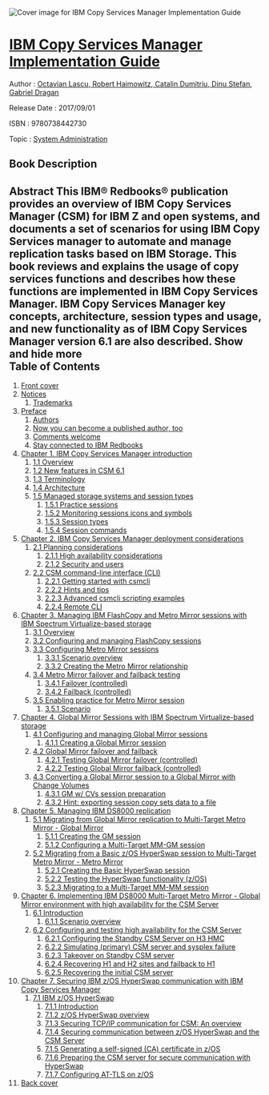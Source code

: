 ![Cover image for IBM Copy Services Manager Implementation Guide](https://imgdetail.ebookreading.net/cover/cover/system_admin/EB9780738442730.jpg)

[IBM Copy Services Manager Implementation Guide](https://ebookreading.net/view/book/IBM+Copy+Services+Manager+Implementation+Guide-EB9780738442730_1.html "IBM Copy Services Manager Implementation Guide")
====================================================================================================================

Author : [Octavian Lascu](https://ebookreading.net/search/author/Octavian+Lascu),[ Robert Haimowitz](https://ebookreading.net/search/author/+Robert+Haimowitz),[ Catalin Dumitriu](https://ebookreading.net/search/author/+Catalin+Dumitriu),[ Dinu Stefan](https://ebookreading.net/search/author/+Dinu+Stefan),[ Gabriel Dragan](https://ebookreading.net/search/author/+Gabriel+Dragan)

Release Date : 2017/09/01

ISBN : 9780738442730

Topic : [System Administration](https://ebookreading.net/search/category/system-administration)

Book Description
-----------------

 Abstract
This IBM® Redbooks® publication provides an overview of IBM Copy Services Manager (CSM) for IBM Z and open systems, and documents a set of scenarios for using IBM Copy Services manager to automate and manage replication tasks based on IBM Storage.
This book reviews and explains the usage of copy services functions and describes how these functions are implemented in IBM Copy Services Manager. IBM Copy Services Manager key concepts, architecture, session types and usage, and new functionality as of IBM Copy Services Manager version 6.1 are also described.
        Show and hide more                
Table of Contents
-----------------

1. [Front cover](https://ebookreading.net/view/book/IBM+Copy+Services+Manager+Implementation+Guide-EB9780738442730_1.html#ww457511)
1. [Notices](https://ebookreading.net/view/book/IBM+Copy+Services+Manager+Implementation+Guide-EB9780738442730_3.html#ww460066)
    1. [Trademarks](https://ebookreading.net/view/book/IBM+Copy+Services+Manager+Implementation+Guide-EB9780738442730_3.html#ww459879)
1. [Preface](https://ebookreading.net/view/book/IBM+Copy+Services+Manager+Implementation+Guide-EB9780738442730_4.html#ww786872)
    1. [Authors](https://ebookreading.net/view/book/IBM+Copy+Services+Manager+Implementation+Guide-EB9780738442730_4.html#ww776025)
    1. [Now you can become a published author, too](https://ebookreading.net/view/book/IBM+Copy+Services+Manager+Implementation+Guide-EB9780738442730_4.html#ww782343)
    1. [Comments welcome](https://ebookreading.net/view/book/IBM+Copy+Services+Manager+Implementation+Guide-EB9780738442730_4.html#ww775129)
    1. [Stay connected to IBM Redbooks](https://ebookreading.net/view/book/IBM+Copy+Services+Manager+Implementation+Guide-EB9780738442730_4.html#ww782351)
1. [Chapter 1. IBM Copy Services Manager introduction](https://ebookreading.net/view/book/IBM+Copy+Services+Manager+Implementation+Guide-EB9780738442730_5.html#ww463020)
    1. [1.1 Overview](https://ebookreading.net/view/book/IBM+Copy+Services+Manager+Implementation+Guide-EB9780738442730_5.html#ww461421)
    1. [1.2 New features in CSM 6.1](https://ebookreading.net/view/book/IBM+Copy+Services+Manager+Implementation+Guide-EB9780738442730_5.html#ww461472)
    1. [1.3 Terminology](https://ebookreading.net/view/book/IBM+Copy+Services+Manager+Implementation+Guide-EB9780738442730_5.html#ww461486)
    1. [1.4 Architecture](https://ebookreading.net/view/book/IBM+Copy+Services+Manager+Implementation+Guide-EB9780738442730_5.html#ww461544)
    1. [1.5 Managed storage systems and session types](https://ebookreading.net/view/book/IBM+Copy+Services+Manager+Implementation+Guide-EB9780738442730_5.html#ww461559)
        1. [1.5.1 Practice sessions](https://ebookreading.net/view/book/IBM+Copy+Services+Manager+Implementation+Guide-EB9780738442730_5.html#ww461794)
        1. [1.5.2 Monitoring sessions icons and symbols](https://ebookreading.net/view/book/IBM+Copy+Services+Manager+Implementation+Guide-EB9780738442730_5.html#ww461805)
        1. [1.5.3 Session types](https://ebookreading.net/view/book/IBM+Copy+Services+Manager+Implementation+Guide-EB9780738442730_5.html#ww462084)
        1. [1.5.4 Session commands](https://ebookreading.net/view/book/IBM+Copy+Services+Manager+Implementation+Guide-EB9780738442730_5.html#ww462364)
1. [Chapter 2. IBM Copy Services Manager deployment considerations](https://ebookreading.net/view/book/IBM+Copy+Services+Manager+Implementation+Guide-EB9780738442730_6.html#ww458935)
    1. [2.1 Planning considerations](https://ebookreading.net/view/book/IBM+Copy+Services+Manager+Implementation+Guide-EB9780738442730_6.html#ww458965)
        1. [2.1.1 High availability considerations](https://ebookreading.net/view/book/IBM+Copy+Services+Manager+Implementation+Guide-EB9780738442730_6.html#ww460831)
        1. [2.1.2 Security and users](https://ebookreading.net/view/book/IBM+Copy+Services+Manager+Implementation+Guide-EB9780738442730_6.html#ww460801)
    1. [2.2 CSM command-line interface (CLI)](https://ebookreading.net/view/book/IBM+Copy+Services+Manager+Implementation+Guide-EB9780738442730_6.html#ww460970)
        1. [2.2.1 Getting started with csmcli](https://ebookreading.net/view/book/IBM+Copy+Services+Manager+Implementation+Guide-EB9780738442730_6.html#ww469204)
        1. [2.2.2 Hints and tips](https://ebookreading.net/view/book/IBM+Copy+Services+Manager+Implementation+Guide-EB9780738442730_6.html#ww464605)
        1. [2.2.3 Advanced csmcli scripting examples](https://ebookreading.net/view/book/IBM+Copy+Services+Manager+Implementation+Guide-EB9780738442730_6.html#ww464978)
        1. [2.2.4 Remote CLI](https://ebookreading.net/view/book/IBM+Copy+Services+Manager+Implementation+Guide-EB9780738442730_6.html#ww464963)
1. [Chapter 3. Managing IBM FlashCopy and Metro Mirror sessions with IBM Spectrum Virtualize-based storage](https://ebookreading.net/view/book/IBM+Copy+Services+Manager+Implementation+Guide-EB9780738442730_7.html#ww458935)
    1. [3.1 Overview](https://ebookreading.net/view/book/IBM+Copy+Services+Manager+Implementation+Guide-EB9780738442730_7.html#ww458971)
    1. [3.2 Configuring and managing FlashCopy sessions](https://ebookreading.net/view/book/IBM+Copy+Services+Manager+Implementation+Guide-EB9780738442730_7.html#ww461270)
    1. [3.3 Configuring Metro Mirror sessions](https://ebookreading.net/view/book/IBM+Copy+Services+Manager+Implementation+Guide-EB9780738442730_7.html#ww463286)
        1. [3.3.1 Scenario overview](https://ebookreading.net/view/book/IBM+Copy+Services+Manager+Implementation+Guide-EB9780738442730_7.html#ww474908)
        1. [3.3.2 Creating the Metro Mirror relationship](https://ebookreading.net/view/book/IBM+Copy+Services+Manager+Implementation+Guide-EB9780738442730_7.html#ww475234)
    1. [3.4 Metro Mirror failover and failback testing](https://ebookreading.net/view/book/IBM+Copy+Services+Manager+Implementation+Guide-EB9780738442730_7.html#ww465632)
        1. [3.4.1 Failover (controlled)](https://ebookreading.net/view/book/IBM+Copy+Services+Manager+Implementation+Guide-EB9780738442730_7.html#ww467393)
        1. [3.4.2 Failback (controlled)](https://ebookreading.net/view/book/IBM+Copy+Services+Manager+Implementation+Guide-EB9780738442730_7.html#ww466248)
    1. [3.5 Enabling practice for Metro Mirror session](https://ebookreading.net/view/book/IBM+Copy+Services+Manager+Implementation+Guide-EB9780738442730_7.html#ww467976)
        1. [3.5.1 Scenario](https://ebookreading.net/view/book/IBM+Copy+Services+Manager+Implementation+Guide-EB9780738442730_7.html#ww468487)
1. [Chapter 4. Global Mirror Sessions with IBM Spectrum Virtualize-based storage](https://ebookreading.net/view/book/IBM+Copy+Services+Manager+Implementation+Guide-EB9780738442730_8.html#ww458935)
    1. [4.1 Configuring and managing Global Mirror sessions](https://ebookreading.net/view/book/IBM+Copy+Services+Manager+Implementation+Guide-EB9780738442730_8.html#ww458965)
        1. [4.1.1 Creating a Global Mirror session](https://ebookreading.net/view/book/IBM+Copy+Services+Manager+Implementation+Guide-EB9780738442730_8.html#ww461391)
    1. [4.2 Global Mirror failover and failback](https://ebookreading.net/view/book/IBM+Copy+Services+Manager+Implementation+Guide-EB9780738442730_8.html#ww461458)
        1. [4.2.1 Testing Global Mirror failover (controlled)](https://ebookreading.net/view/book/IBM+Copy+Services+Manager+Implementation+Guide-EB9780738442730_8.html#ww466382)
        1. [4.2.2 Testing Global Mirror failback (controlled)](https://ebookreading.net/view/book/IBM+Copy+Services+Manager+Implementation+Guide-EB9780738442730_8.html#ww462183)
    1. [4.3 Converting a Global Mirror session to a Global Mirror with Change Volumes](https://ebookreading.net/view/book/IBM+Copy+Services+Manager+Implementation+Guide-EB9780738442730_8.html#ww461723)
        1. [4.3.1 GM w/ CVs session preparation](https://ebookreading.net/view/book/IBM+Copy+Services+Manager+Implementation+Guide-EB9780738442730_8.html#ww465148)
        1. [4.3.2 Hint: exporting session copy sets data to a file](https://ebookreading.net/view/book/IBM+Copy+Services+Manager+Implementation+Guide-EB9780738442730_8.html#ww466488)
1. [Chapter 5. Managing IBM DS8000 replication](https://ebookreading.net/view/book/IBM+Copy+Services+Manager+Implementation+Guide-EB9780738442730_9.html#ww488301)
    1. [5.1 Migrating from Global Mirror replication to Multi-Target Metro Mirror - Global Mirror](https://ebookreading.net/view/book/IBM+Copy+Services+Manager+Implementation+Guide-EB9780738442730_9.html#ww525816)
        1. [5.1.1 Creating the GM session](https://ebookreading.net/view/book/IBM+Copy+Services+Manager+Implementation+Guide-EB9780738442730_9.html#ww462296)
        1. [5.1.2 Configuring a Multi-Target MM-GM session](https://ebookreading.net/view/book/IBM+Copy+Services+Manager+Implementation+Guide-EB9780738442730_9.html#ww462266)
    1. [5.2 Migrating from a Basic z/OS HyperSwap session to Multi-Target Metro Mirror - Metro Mirror](https://ebookreading.net/view/book/IBM+Copy+Services+Manager+Implementation+Guide-EB9780738442730_9.html#ww463530)
        1. [5.2.1 Creating the Basic HyperSwap session](https://ebookreading.net/view/book/IBM+Copy+Services+Manager+Implementation+Guide-EB9780738442730_9.html#ww463907)
        1. [5.2.2 Testing the HyperSwap functionality (z/OS)](https://ebookreading.net/view/book/IBM+Copy+Services+Manager+Implementation+Guide-EB9780738442730_9.html#ww464944)
        1. [5.2.3 Migrating to a Multi-Target MM-MM session](https://ebookreading.net/view/book/IBM+Copy+Services+Manager+Implementation+Guide-EB9780738442730_9.html#ww465387)
1. [Chapter 6. Implementing IBM DS8000 Multi-Target Metro Mirror - Global Mirror environment with high availability for the CSM Server](https://ebookreading.net/view/book/IBM+Copy+Services+Manager+Implementation+Guide-EB9780738442730_10.html#ww458935)
    1. [6.1 Introduction](https://ebookreading.net/view/book/IBM+Copy+Services+Manager+Implementation+Guide-EB9780738442730_10.html#ww460999)
        1. [6.1.1 Scenario overview](https://ebookreading.net/view/book/IBM+Copy+Services+Manager+Implementation+Guide-EB9780738442730_10.html#ww461002)
    1. [6.2 Configuring and testing high availability for the CSM Server](https://ebookreading.net/view/book/IBM+Copy+Services+Manager+Implementation+Guide-EB9780738442730_10.html#ww461023)
        1. [6.2.1 Configuring the Standby CSM Server on H3 HMC](https://ebookreading.net/view/book/IBM+Copy+Services+Manager+Implementation+Guide-EB9780738442730_10.html#ww461036)
        1. [6.2.2 Simulating (primary) CSM server and sysplex failure](https://ebookreading.net/view/book/IBM+Copy+Services+Manager+Implementation+Guide-EB9780738442730_10.html#ww461123)
        1. [6.2.3 Takeover on Standby CSM server](https://ebookreading.net/view/book/IBM+Copy+Services+Manager+Implementation+Guide-EB9780738442730_10.html#ww461257)
        1. [6.2.4 Recovering H1 and H2 sites and failback to H1](https://ebookreading.net/view/book/IBM+Copy+Services+Manager+Implementation+Guide-EB9780738442730_10.html#ww461338)
        1. [6.2.5 Recovering the initial CSM server](https://ebookreading.net/view/book/IBM+Copy+Services+Manager+Implementation+Guide-EB9780738442730_10.html#ww461487)
1. [Chapter 7. Securing IBM z/OS HyperSwap communication with IBM Copy Services Manager](https://ebookreading.net/view/book/IBM+Copy+Services+Manager+Implementation+Guide-EB9780738442730_11.html#ww458935)
    1. [7.1 IBM z/OS HyperSwap](https://ebookreading.net/view/book/IBM+Copy+Services+Manager+Implementation+Guide-EB9780738442730_11.html#ww460854)
        1. [7.1.1 Introduction](https://ebookreading.net/view/book/IBM+Copy+Services+Manager+Implementation+Guide-EB9780738442730_11.html#ww461157)
        1. [7.1.2 z/OS HyperSwap overview](https://ebookreading.net/view/book/IBM+Copy+Services+Manager+Implementation+Guide-EB9780738442730_11.html#ww460886)
        1. [7.1.3 Securing TCP/IP communication for CSM: An overview](https://ebookreading.net/view/book/IBM+Copy+Services+Manager+Implementation+Guide-EB9780738442730_11.html#ww461202)
        1. [7.1.4 Securing communication between z/OS HyperSwap and the CSM Server](https://ebookreading.net/view/book/IBM+Copy+Services+Manager+Implementation+Guide-EB9780738442730_11.html#ww461775)
        1. [7.1.5 Generating a self-signed (CA) certificate in z/OS](https://ebookreading.net/view/book/IBM+Copy+Services+Manager+Implementation+Guide-EB9780738442730_11.html#ww463067)
        1. [7.1.6 Preparing the CSM server for secure communication with HyperSwap](https://ebookreading.net/view/book/IBM+Copy+Services+Manager+Implementation+Guide-EB9780738442730_11.html#ww467355)
        1. [7.1.7 Configuring AT-TLS on z/OS](https://ebookreading.net/view/book/IBM+Copy+Services+Manager+Implementation+Guide-EB9780738442730_11.html#ww468600)
1. [Back cover](https://ebookreading.net/view/book/IBM+Copy+Services+Manager+Implementation+Guide-EB9780738442730_13.html#ww465861)
